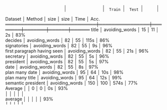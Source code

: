                               ╷                ╷        ╷       ╷      ╷       
                              │                │  Train │  Test │      │       
  Dataset                     │ Method         │   size │  size │ Time │ Acc.  
 ═════════════════════════════╪════════════════╪════════╪═══════╪══════╪══════ 
  title                       │ avoiding_words │     15 │    11 │   2s │  83%  
  decides                     │ avoiding_words │     82 │    55 │ 115s │  86%  
  signatories                 │ avoiding_words │     82 │    55 │   9s │  96%  
  first paragraph having seen │ avoiding_words │     82 │    55 │  21s │  96%  
  secretary                   │ avoiding_words │     82 │    55 │   5s │  96%  
  president                   │ avoiding_words │     82 │    55 │   5s │  97%  
  date                        │ avoiding_words │     82 │    55 │   8s │  97%  
  plan many date              │ avoiding_words │     95 │    64 │  10s │  98%  
  plan many title             │ avoiding_words │     95 │    64 │  12s │  99%  
  semantic president          │ avoiding_words │    150 │   100 │ 574s │  77%  
  Average                     │                │      0 │     0 │   0s │  93%  
                              │                │        │       │      │       
  average                     │                │        │       │      │  93%  
                              ╵                ╵        ╵       ╵      ╵       
